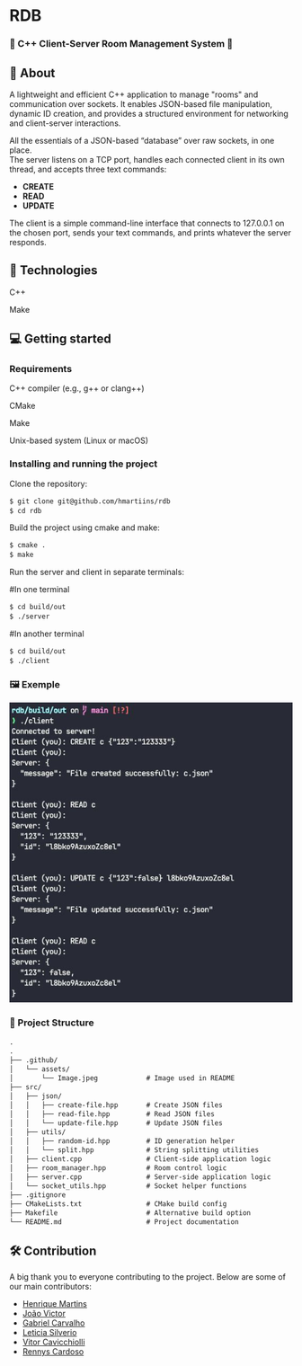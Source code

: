 # RDB

### 📡 C++ Client-Server Room Management System 📡

## 👀 About

A lightweight and efficient C++ application to manage "rooms" and communication over sockets. It enables JSON-based file manipulation, dynamic ID creation, and provides a structured environment for networking and client-server interactions.

All the essentials of a JSON-based “database” over raw sockets, in one place.  
The server listens on a TCP port, handles each connected client in its own thread, and accepts three text commands:  
- **CREATE** 
- **READ** 
- **UPDATE**   

The client is a simple command-line interface that connects to 127.0.0.1 on the chosen port, sends your text commands, and prints whatever the server responds.



## 🚀 Technologies

C++

Make



## 💻 Getting started

### Requirements

C++ compiler (e.g., g++ or clang++)

CMake

Make

Unix-based system (Linux or macOS)

### Installing and running the project

Clone the repository:

```bash
$ git clone git@github.com/hmartiins/rdb
$ cd rdb
```

Build the project using cmake and make:

```bash
$ cmake .
$ make
```

Run the server and client in separate terminals:

#In one terminal

```bash
$ cd build/out
$ ./server
```
#In another terminal

```bash
$ cd build/out
$ ./client
```



### 🖼 Exemple

![Application Screenshot](.github/assets/Image.jpeg)



### 📁 Project Structure

```
.
.
├── .github/
│   └── assets/
│       └── Image.jpeg            # Image used in README
├── src/
│   ├── json/
│   │   ├── create-file.hpp       # Create JSON files
│   │   ├── read-file.hpp         # Read JSON files
│   │   └── update-file.hpp       # Update JSON files
│   ├── utils/
│   │   ├── random-id.hpp         # ID generation helper
│   │   └── split.hpp             # String splitting utilities
│   ├── client.cpp                # Client-side application logic
│   ├── room_manager.hpp          # Room control logic
│   ├── server.cpp                # Server-side application logic
│   └── socket_utils.hpp          # Socket helper functions
├── .gitignore
├── CMakeLists.txt                # CMake build config
├── Makefile                      # Alternative build option
└── README.md                     # Project documentation
```



## 🛠 Contribution

A big thank you to everyone contributing to the project. Below are some of our main contributors:

- [Henrique Martins](https://github.com/hmartiins)
- [João Victor](https://github.com/joaovds)
- [Gabriel Carvalho](https://github.com/GabrielQuinteiro)
- [Leticia Silverio](https://github.com/devLeSilverio)
- [Vitor Cavicchiolli](https://github.com/Vitorcavic)
- [Rennys Cardoso](https://github.com/yrsenn)

